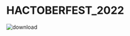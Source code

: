 # HACTOBERFEST_2022
![download](https://user-images.githubusercontent.com/85143283/193420606-e2a9509c-8225-4e6e-bd85-ffddd404be7b.jpeg)




